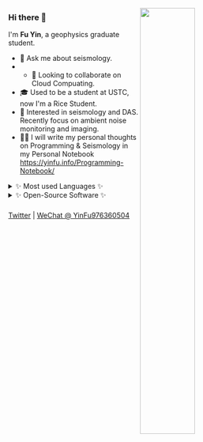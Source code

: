 <!--
<img align="right" 
    src="https://github-readme-stats.vercel.app/api?username=OUCyf&show_icons=true&icon_color=CE1D2D&text_color=718096&bg_color=ffffff&hide_title=true" />
&hide_border=true
-->

<img align="right" 
     src="https://github-readme-stats.vercel.app/api?username=OUCyf&show_icons=true&count_private=true&icon_color=CE1D2D&text_color=718096&bg_color=ffffff" width="47%" height="47%" />



### Hi there 👋

I'm **Fu Yin**, a geophysics graduate student.

- 💬 Ask me about seismology.
- - 👯 Looking to collaborate on Cloud Compuating.
- 🎓 Used to be a student at USTC, now I'm a Rice Student.
- 🔭 Interested in seismology and DAS. Recently focus on ambient noise monitoring and imaging.
- ✍🏻 I will write my personal thoughts on Programming & Seismology in my Personal Notebook https://yinfu.info/Programming-Notebook/

<details>
     <summary> ✨ Most used Languages ✨ </summary>
     <br>
     
<img src="https://github-readme-stats.vercel.app/api/top-langs?username=OUCyf&layout=compact&count_private=true&icon_color=CE1D2D&text_color=718096&bg_color=ffffff" />
     
</details> 


<details>
     <summary> ✨ Open-Source Software ✨ </summary>
     <br>
     
[![ReadMe Card](https://github-readme-stats.vercel.app/api/pin/?username=OUCyf&repo=MCMTpy&show_icons=true&theme=solarized-dark&hide_border=true&show_owner=true)](https://github.com/OUCyf/MCMTpy)
     
[![ReadMe Card](https://github-readme-stats.vercel.app/api/pin/?username=OUCyf&repo=NoiseCC&show_icons=true&theme=solarized-dark&hide_border=true&show_owner=true)](https://github.com/OUCyf/NoiseCC)
     
</details>
 
###
[Twitter](https://twitter.com/Anthony_YFU) | [WeChat @ YinFu976360504](/)


